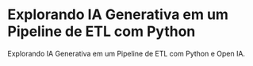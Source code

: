 # Explorando IA Generativa em um Pipeline de ETL com Python

Explorando IA Generativa em um Pipeline de ETL com Python e Open IA.
